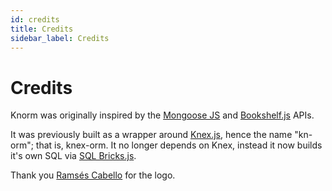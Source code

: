 ```yaml
---
id: credits
title: Credits
sidebar_label: Credits
---
```


# Credits

Knorm was originally inspired by the [Mongoose JS](http://mongoosejs.com/) and
[Bookshelf.js](http://bookshelfjs.org/) APIs.

It was previously built as a wrapper around [Knex.js](http://knexjs.org), hence
the name "kn-orm"; that is, knex-orm. It no longer depends on Knex, instead it
now builds it's own SQL via [SQL Bricks.js](http://csnw.github.io/sql-bricks/).

Thank you [Ramsés Cabello](https://twitter.com/ramsescabello) for the logo.

